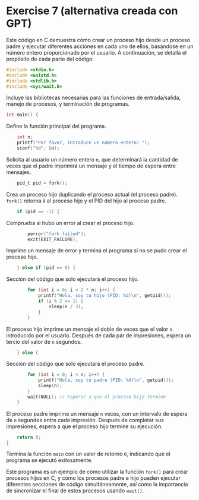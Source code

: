 # Exercise 7 (alternativa creada con GPT)

Este código en C demuestra cómo crear un proceso hijo desde un proceso padre y ejecutar diferentes acciones en cada uno de ellos, basándose en un número entero proporcionado por el usuario. A continuación, se detalla el propósito de cada parte del código:

```c
#include <stdio.h>
#include <unistd.h>
#include <stdlib.h>
#include <sys/wait.h>
```
Incluye las bibliotecas necesarias para las funciones de entrada/salida, manejo de procesos, y terminación de programas.

```c
int main() {
```
Define la función principal del programa.

```c
    int n;
    printf("Por favor, introduce un número entero: ");
    scanf("%d", &n);
```
Solicita al usuario un número entero `n`, que determinará la cantidad de veces que el padre imprimirá un mensaje y el tiempo de espera entre mensajes.

```c
    pid_t pid = fork();
```
Crea un proceso hijo duplicando el proceso actual (el proceso padre). `fork()` retorna `0` al proceso hijo y el PID del hijo al proceso padre.

```c
    if (pid == -1) {
```
Comprueba si hubo un error al crear el proceso hijo.

```c
        perror("fork failed");
        exit(EXIT_FAILURE);
```
Imprime un mensaje de error y termina el programa si no se pudo crear el proceso hijo.

```c
    } else if (pid == 0) {
```
Sección del código que solo ejecutará el proceso hijo.

```c
        for (int i = 0; i < 2 * n; i++) {
            printf("Hola, soy tu hijo (PID: %d)\n", getpid());
            if (i % 2 == 1) {
                sleep(n / 3);
            }
        }
```
El proceso hijo imprime un mensaje el doble de veces que el valor `n` introducido por el usuario. Después de cada par de impresiones, espera un tercio del valor de `n` segundos.

```c
    } else {
```
Sección del código que solo ejecutará el proceso padre.

```c
        for (int i = 0; i < n; i++) {
            printf("Hola, soy tu padre (PID: %d)\n", getpid());
            sleep(n);
        }
        wait(NULL); // Esperar a que el proceso hijo termine
    }
```
El proceso padre imprime un mensaje `n` veces, con un intervalo de espera de `n` segundos entre cada impresión. Después de completar sus impresiones, espera a que el proceso hijo termine su ejecución.

```c
    return 0;
}
```
Termina la función `main` con un valor de retorno `0`, indicando que el programa se ejecutó exitosamente.

Este programa es un ejemplo de cómo utilizar la función `fork()` para crear procesos hijos en C, y cómo los procesos padre e hijo pueden ejecutar diferentes secciones de código simultáneamente, así como la importancia de sincronizar el final de estos procesos usando `wait()`.